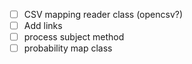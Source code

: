 - [ ] CSV mapping reader class (opencsv?)
- [ ] Add links
- [ ] process subject method
- [ ] probability map class
